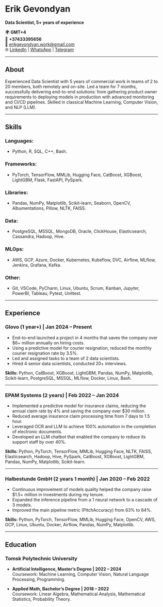 # Erik Gevondyan

**Data Scientist, 5+ years of experience**

🌍 **GMT+4**  
📱 **+37433395656**  
📧 [erikgevondyan.work@gmail.com](mailto:erikgevondyan.work@gmail.com)  
🌐 [LinkedIn](https://linkedin.com/in/erikgevondyan) | [WhatsApp](https://wa.me/37433395656) | [Telegram](https://t.me/erikgevondyan_work)

---

## About

Experienced Data Scientist with 5 years of commercial work in teams of 2 to 20 members, both remotely and on-site. Led a team for 7 months, successfully delivering end-to-end solutions: from gathering product owner requirements to deploying models in production with advanced monitoring and CI/CD pipelines. Skilled in classical Machine Learning, Computer Vision, and NLP (LLM).

---

## Skills

### **Languages:**
- Python, R, SQL, C++, Bash.

### **Frameworks:**
- PyTorch, TensorFlow, MMLib, Hugging Face, CatBoost, XGBoost, LightGBM, Flask, FastAPI, PySpark.

### **Libraries:**
- Pandas, NumPy, Matplotlib, Scikit-learn, Seaborn, OpenCV, Albumentations, Pillow, NLTK, FAISS.

### **Data:**
- PostgreSQL, MSSQL, MongoDB, Oracle, ClickHouse, Elasticsearch, Cassandra, Hadoop, Hive.

### **MLOps:**
- AWS, GCP, Azure, Docker, Kubernetes, Kubeflow, DVC, Airflow, MLflow, Jenkins, Grafana, Kafka.

### **Other:**
- Git, VSCode, PyCharm, Linux, Ubuntu, Scrum, Kanban, Jupyter, PowerBI, Tableau, Pytest, Unittest.

---

## Experience

### **Glovo (1 year+) | Jan 2024 – Present**
- End-to-end launched a project in 4 months that saves the company over $6+ million annually on hiring costs.
- Using a predictive model for courier resignation, reduced the monthly courier resignation rate by 3.5%.
- Led and assigned tasks to a team of 2 data scientists.
- Hired 4 senior data scientists, conducted 20+ interviews.

**Skills:** Python, CatBoost, XGBoost, LightGBM, Pandas, NumPy, Matplotlib, Scikit-learn, PostgreSQL, MSSQL, MLflow, Docker, Linux, Bash.

---

### **EPAM Systems (2 years) | Feb 2022 – Jan 2024**
- Implemented a predictive model for insurance claims, reducing the annual claim rate by 4% and saving the company over $30 million.
- Reduced average insurance claim processing time from 7 days to 1.5 hour.
- Leveraged OCR and LLM to achieve 100% automation in the completion of electronic documents.
- Developed an LLM chatbot that enabled the company to reduce its support staff by over 40%.

**Skills:** Python, PyTorch, TensorFlow, MMLib, Hugging Face, NLTK, FAISS, Elasticsearch, Hadoop, Hive, PySpark, CatBoost, XGBoost, LightGBM, Pandas, NumPy, Matplotlib, Scikit-learn.

---

### **Halbestunde GmbH (2 years 1 month) | Jan 2020 – Feb 2022**
- Continuous improvement of models quality helped the company raise $1.5+ million in investments during my tenure.
- Expanded the inference pipeline from a 1 neural network to a cascade of 3 models.
- Improved the main pipeline metric (PitchAccuracy) from 63% to 84%.

**Skills:** Python, PyTorch, TensorFlow, MMLib, Hugging Face, OpenCV, AWS, GCP, Linux, Ubuntu, Docker, Airflow, Pandas, NumPy, Matplotlib.

---

## Education

### **Tomsk Polytechnic University**
- **Artificial Intelligence, Master’s Degree | 2022 – 2024**  
  Coursework: Machine Learning, Computer Vision, Natural Language Processing, Programming.

- **Applied Math, Bachelor’s Degree | 2018 – 2022**  
  Coursework: Linear Algebra, Mathematical Analysis, Mathematical Statistics, Probability Theory.
